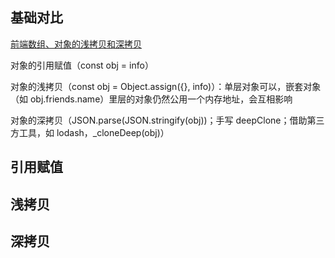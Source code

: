 ## 基础对比

[前端数组、对象的浅拷贝和深拷贝](https://juejin.cn/post/7020348927643746312)

对象的引用赋值（const obj = info）

对象的浅拷贝（const obj = Object.assign({}, info)）：单层对象可以，嵌套对象（如 obj.friends.name）里层的对象仍然公用一个内存地址，会互相影响

对象的深拷贝（JSON.parse(JSON.stringify(obj))；手写 deepClone；借助第三方工具，如 lodash，\_cloneDeep(obj)）

## 引用赋值

## 浅拷贝

## 深拷贝
